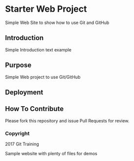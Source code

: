 # Starter Web Project

Simple Web Site to show how to use Git and GitHub

## Introduction

Simple Introduction text example

## Purpose

Simple Web project to use Git/GitHub

## Deployment

## How To Contribute

Please fork this repository and issue Pull Requests for review.

### Copyright

2017 Git Training

Sample website with plenty of files for demos